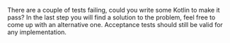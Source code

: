 There are a couple of tests failing, could you write some Kotlin
to make it pass?
In the last step you will find a solution to the problem, feel free
to come up with an alternative one. Acceptance tests should still be 
valid for any implementation.